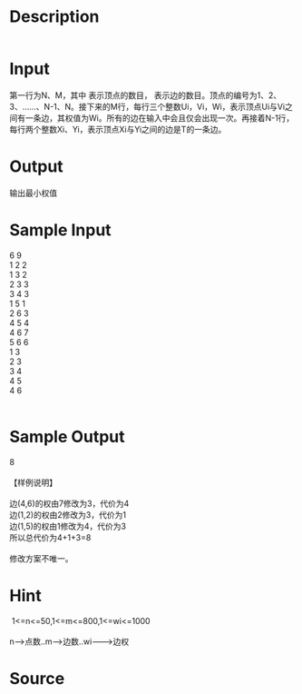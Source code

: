 
# Description

<div class="content"><p><img border="0" alt="" src="/source/bzoj/1937/img/aHR0cHM6Ly9seWRzeS5jb20vSnVkZ2VPbmxpbmUvaW1hZ2VzLzE5MzcuanBn.jpg"/></p></div>

# Input

<div class="content"><p>第一行为N、M，其中 表示顶点的数目， 表示边的数目。顶点的编号为1、2、3、……、N-1、N。接下来的M行，每行三个整数Ui，Vi，Wi，表示顶点Ui与Vi之间有一条边，其权值为Wi。所有的边在输入中会且仅会出现一次。再接着N-1行，每行两个整数Xi、Yi，表示顶点Xi与Yi之间的边是T的一条边。</p></div>

# Output

<div class="content"><p>输出最小权值</p></div>

# Sample Input

<div class="content"><span class="sampledata">6 9<br/>
1 2 2<br/>
1 3 2<br/>
2 3 3<br/>
3 4 3<br/>
1 5 1<br/>
2 6 3<br/>
4 5 4<br/>
4 6 7<br/>
5 6 6<br/>
1 3<br/>
2 3<br/>
3 4<br/>
4 5<br/>
4 6<br/>
<br/>
</span></div>

# Sample Output

<div class="content"><span class="sampledata">8<br/>
<br/>
【样例说明】<br/>
	<br/>
边(4,6)的权由7修改为3，代价为4<br/>
边(1,2)的权由2修改为3，代价为1<br/>
边(1,5)的权由1修改为4，代价为3<br/>
所以总代价为4+1+3=8<br/>
<br/>
修改方案不唯一。</span></div>

# Hint

<div class="content"><p></p><p> 1&lt;=n&lt;=50,1&lt;=m&lt;=800,1&lt;=wi&lt;=1000<br style="font-family: arial, verdana, helvetica, sans-serif !important; "/><br/>
n--&gt;点数..m--&gt;边数..wi---&gt;边权</p><p></p></div>

# Source

<div class="content"><p><a href="problemset.php?search="></a></p></div>


